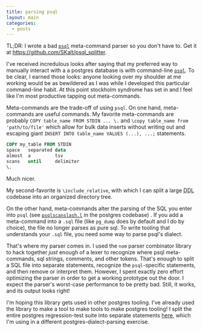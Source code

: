 ```yaml
---
title: parsing psql
layout: main
categories:
  - posts
---
```


TL;DR: I wrote a bad [`psql`][psql-docs] meta-command parser so you don't have to. Get it at https://github.com/SKalt/psql_splitter.


I've received incredulous looks after saying that my preferred way to manually interact with a a postgres database is with command-line [`psql`][psql-docs].
To be clear, I earned those looks: anyone looking over my shoulder at me working would be as bewildered as I was while I developed this particular command-line habit.
At this point stockholm syndrome has set in and I feel like I'm most productive tapping out meta-commands.

Meta-commands are the trade-off of using `psql`. On one hand, meta-commands are useful commands. My favorite meta-commands are probably `COPY table_name FROM STDIN ... \.` and `\copy table_name from 'path/to/file'` which allow for bulk data inserts without writing out and escaping giant `INSERT INTO table_name VALUES (...), ...;` statements.

```sql
COPY my_table FROM STDIN
space   separated data
almost  a         tsv
scans   until     delimiter
\.
```
Much nicer.  

My second-favorite is `\include_relative`, with which I can split a large <abbr title="Data Definition Language">DDL</abbr> codebase into an organized directory tree. 

On the other hand, meta-commands alter the parsing of the SQL you enter into `psql`
(see [`psqlscanslash.l`](https://github.com/postgres/postgres/blob/master/src/bin/psql/psqlscanslash.l) in the postgres codebase)
.
If you add a meta-command into a `.sql` file (like `pg_dump` does by default and I do by choice), the file no longer parses as pure sql.
To write tooling that understands your `.sql` file, you need some way to parse psql's dialect.

That's where my parser comes in.
I used the `nom` parser combinator library to hack together _just_ enough of a lexer to recognize where psql meta-commands, sql strings, comments, and other tokens.
That's enough to split a SQL file into separate statements, recognize the `psql`-specific statements, and then remove or interpret them.
However, I spent exactly zero effort optimizing the parser in order to get a working prototype out the door.  I expect the parser's worst-case performance to be pretty bad. Still, it works, and its output looks right!

I'm hoping this library gets used in other postgres tooling.  I've already used the library to make a tool to make tools to make postgres tooling! I split the entire postgres regression-test suite into separate statements [here](https://github.com/SKalt/pg_sql_parser_tests/), which I'm using in a different postgres-dialect-parsing exercise.


[psql-docs]: https://www.postgresql.org/docs/current/app-psql.html
